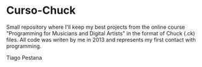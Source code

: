 # Curso-Chuck

Small repository where I'll keep my best projects from the online course "Programming for Musicians and Digital Artists" in the format of Chuck (.ck) files. All code was writen by me in 2013 and represents my first contact with programming.

Tiago Pestana
